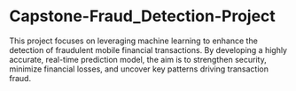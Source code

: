 # Capstone-Fraud_Detection-Project
This project focuses on leveraging machine learning to enhance the detection of fraudulent mobile financial transactions. By developing a highly accurate, real-time prediction model, the aim is to strengthen security, minimize financial losses, and uncover key patterns driving transaction fraud.
